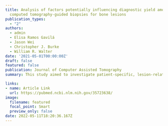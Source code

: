 ```yaml
---
title: Analysis of factors potentially influencing diagnostic yield among
  computed tomography-guided biopsies for bone lesions
publication_types:
  - "2"
authors:
  - admin
  - Elisa Ramos Gavilá
  - Jason Wei
  - Christopher J. Burke
  - William R. Walter
date: '2021-05-01T00:00:00Z'
draft: false
featured: false
publication: Journal of Computer Assisted Tomography
summary: This study aimed to investigate patient-specific, lesion-related, and technical factors that potentially influence diagnostic yield of computed tomography (CT)-guided biopsies of bone lesions. The nondiagnostic biopsy rate of long bone lesions was higher than that of other bone lesions (odds ratio, 3.46; 95% confidence interval, 1.32-9.09). Magnetic resonance imaging was obtained before biopsy in significantly more nondiagnostic cases compared with diagnostic cases (P = 0.027). Computed tomography-guided biopsies had a nondiagnostic rate of 19.87%, and lesions in the long bones of the extremities were disproportionately common among this group. There was no significant association between biopsy results and several patient-specific, lesion-related, and technical factors.

links:
- name: Article Link
  url: https://pubmed.ncbi.nlm.nih.gov/35723638/
image:
  filename: featured
  focal_point: Smart
  preview_only: false
date: 2022-05-11T18:20:36.167Z
---
```

